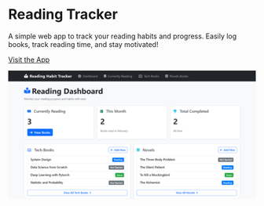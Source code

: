 # Reading Tracker

A simple web app to track your reading habits and progress. Easily log books, track reading time, and stay motivated!  

[Visit the App](https://zabih.pythonanywhere.com/)

![Dashboard Preview](Dashboard.png)
